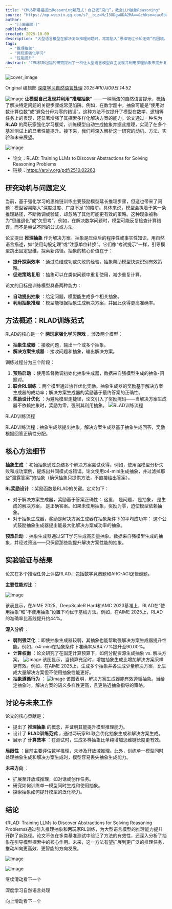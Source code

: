 ```yaml
---
title: "CMU&斯坦福提出Reasoning新范式！自己找“窍门”，教会LLM抽象Reasoning"
source: "https://mp.weixin.qq.com/s?__biz=MzI3ODgwODA2MA==&chksm=eac0badbc30cd4aaa79aca6863650837b97ba6dfd366ea6a38f78e41e6b1a2800c5b8719e12f&idx=1&mid=2247544296&sn=0e82be52695a1a09afc0ba71f651a414#rd"
author:
  - "[[编辑部]]"
published:
created: 2025-10-09
description: "大型语言模型在解决复杂推理问题时，常常陷入“思维链过长却无效”的困境。模型可能会反复验证错误路径，而不是探索新的策略，导致推理效率低下。"
tags:
  - "推理抽象"
  - "两玩家强化学习"
  - "性能提升"
abstract: "CMU和斯坦福的研究提出了一种让大型语言模型自主发现并利用推理抽象来提升复杂问题解决能力的新方法。"
---
```

![cover_image](https://mmbiz.qpic.cn/mmbiz_jpg/gKaxjIx6baiac8RO11osOR3kg75sW5EINf2zfD3ZVCy0MbibBUicqU7pVPofKic4pwhvQD2YqElYn8nwKy75TeGc5A/0?wx_fmt=jpeg)

Original 编辑部 [深度学习自然语言处理](https://mp.weixin.qq.com/) *2025年10月09日 14:52*

![Image](https://mmbiz.qpic.cn/mmbiz_png/gKaxjIx6baiac8RO11osOR3kg75sW5EINiaiaEw2Aed1HZFw5ibHLGhOeOnP0njd5X2uOv4FIicUegSoQQGUY8uB0iaQ/640?wx_fmt=png&from=appmsg&tp=webp&wxfrom=5&wx_lazy=1#imgIndex=0) **让模型自己发现并利用“推理抽象”** ——一种简洁的自然语言提示，概括了解决特定问题的关键步骤或常见陷阱。例如，在数学题中，抽象可能是“使用对数计算位数”或“避免分母为零的错误”。这种方法不仅提升了模型在数学、逻辑等任务上的表现，还显著增强了其探索多样化解决方案的能力。论文通过一种名为 **RLAD** 的两玩家强化学习框架，训练模型自动生成抽象并据此推理，实现了在多个基准测试上的显著性能提升。接下来，我们将深入解析这一研究的动机、方法、实验和未来展望。

![Image](https://mmbiz.qpic.cn/mmbiz_png/gKaxjIx6baiac8RO11osOR3kg75sW5EINXmEVd6g7m7s0C27NFhVlVBwUHCRMv8cU02QOHWNfLqwyTpJ2ef1HEA/640?wx_fmt=png&from=appmsg&tp=webp&wxfrom=5&wx_lazy=1#imgIndex=1)

- 论文：RLAD: Training LLMs to Discover Abstractions for Solving Reasoning Problems
- 链接：https://arxiv.org/pdf/2510.02263

## 研究动机与问题定义

当前，基于强化学习的思维链训练主要鼓励模型延长推理步骤，但这也带来了问题：模型容易陷入“深度过度、广度不足”的陷阱。具体来说，模型会执着于某一条推理路径，不断微调或验证，却忽略了其他可能更有效的策略。这种现象被称为“思维退化”或“欠思考”。例如，在解决数学问题时，模型可能反复检查计算错误，而不是尝试不同的公式或方法。

论文提出 **推理抽象** 作为解决方案。抽象是压缩后的程序性或事实性知识，用自然语言描述，如“使用勾股定理”或“注意单位转换”。它们像“考试提示”一样，引导模型跳出固定思维，探索新路径。抽象的核心价值在于：

- **提升探索效率** ：通过总结成功或失败的经验，抽象帮助模型快速识别有效策略。
- **促进策略复用** ：抽象可以在类似问题中重复使用，减少重复计算。

论文的目标是训练模型具备两种能力：

- **自动提出抽象** ：给定问题，模型能生成多个相关抽象。
- **利用抽象推理** ：模型能根据抽象生成解决方案，并因此获得更高准确率。

## 方法概述：RLAD训练范式

RLAD的核心是一个 **两玩家强化学习游戏** ，涉及两个模型：

- **抽象生成器** ：接收问题，输出一个或多个抽象。
- **解决方案生成器** ：接收问题和抽象，输出解决方案。

训练过程分为三个阶段：

1. **预热启动** ：使用监督微调初始化抽象生成器，数据来自强模型生成的抽象-问题对。
2. **联合RL训练** ：两个模型通过协作优化奖励。抽象生成器的奖励基于解决方案生成器的成功率；解决方案生成器的奖励基于最终答案的正确性。
3. **奖励设计优化** ：为避免模型走捷径，论文引入了奖励掩码——当解决方案生成器不依赖抽象时，奖励为零，强制其利用抽象。
![RLAD训练流程](https://mmbiz.qpic.cn/mmbiz_png/gKaxjIx6baiac8RO11osOR3kg75sW5EINZic4UVusjy92F8Vx1httqtcv02yKEbdWAiaOmIuiaBmDqvJSFPibawYGEA/640?wx_fmt=png&from=appmsg&tp=webp&wxfrom=5&wx_lazy=1#imgIndex=2)

RLAD训练流程

RLAD训练流程：抽象生成器提出抽象，解决方案生成器基于抽象生成回答，奖励根据回答正确性分配。

## 核心方法细节

**抽象生成** ：初始抽象通过总结多个解决方案尝试获得。例如，使用强模型分析失败和成功案例，提炼出共同模式或错误。论文使用o4-mini生成抽象，并过滤掉那些“泄露答案”的抽象（确保抽象只提供方法，不直接给出答案）。

**RL奖励设计** ：奖励函数是RLAD的关键。定义如下：

- 对于解决方案生成器，奖励基于答案正确性： 这里， 是问题， 是抽象， 是生成的解决方案， 是正确答案。如果未使用抽象，奖励为零，迫使模型依赖抽象。
- 对于抽象生成器，奖励是解决方案生成器在抽象条件下的平均成功率： 这个公式鼓励抽象生成器提出能最大化解决方案成功率的抽象。

**预热启动** ：抽象生成器通过SFT学习生成高质量抽象。数据来自强模型生成的抽象，并经过筛选——只保留那些能提升解决方案性能的抽象。

## 实验验证与结果

论文在多个推理任务上评估RLAD，包括数学竞赛题和ARC-AGI逻辑谜题。

**主要性能对比** ：

![Image](https://mmbiz.qpic.cn/mmbiz_png/gKaxjIx6baiac8RO11osOR3kg75sW5EINibxvLQ1k2EGsx1OZXcnQrZaEvjT7EicNpwuSLFj992rniaDIkGd9ubJ5g/640?wx_fmt=png&from=appmsg&tp=webp&wxfrom=5&wx_lazy=1#imgIndex=3)

该表显示，在AIME 2025、DeepScaleR Hard和AMC 2023基准上，RLAD在“使用抽象”和“不使用抽象”设置下均优于基线方法。例如，在AIME 2025上，RLAD的准确率比基线提升约44%。

**深入分析** ：

- **弱到强泛化** ：即使抽象生成器较弱，其抽象也能帮助强解决方案生成器提升性能。例如，o4-mini在抽象条件下准确率从84.77%提升至90.00%。
- **计算权衡** ：论文研究了在固定计算预算下，如何分配资源生成抽象 vs. 解决方案。
	![Image](https://mmbiz.qpic.cn/mmbiz_png/gKaxjIx6baiac8RO11osOR3kg75sW5EIN1Xviac2gZthHpRDxzskL4Zyg9FiaqUkTKiaCyn4oeStj8qlwX6gEAXRYg/640?wx_fmt=png&from=appmsg&tp=webp&wxfrom=5&wx_lazy=1#imgIndex=4)
	该图显示，当预算充足时，增加抽象生成比增加解决方案采样更有效。例如，在AIME 2025上，生成多个抽象并各生成少量解决方案，比生成大量解决方案但不使用抽象性能更好。
- **抽象遵循行为** ：
	![Image](https://mmbiz.qpic.cn/mmbiz_png/gKaxjIx6baiac8RO11osOR3kg75sW5EINIVo41qfH2EEshGhQYWkGIZuwS3JuH21kAAz7V88icAnCp8oZdSejnLA/640?wx_fmt=png&from=appmsg&tp=webp&wxfrom=5&wx_lazy=1#imgIndex=5)
	该图表明，解决方案生成器能有效遵循抽象。当给定抽象时，解决方案的语义多样性更高，且更贴近抽象指导的策略。

## 讨论与未来工作

论文的核心贡献是：

- 提出了 **推理抽象** 的概念，并证明其能提升模型推理能力。
- 设计了 **RLAD训练范式** ，通过两玩家RL联合优化抽象生成和解决方案生成。
- 展示了 **计算效率** ：在测试时，生成多样抽象比单纯增加思维链长度更有效。

**局限性** ：目前主要评估数学推理，未涉及开放域推理。此外，训练单一模型同时处理抽象生成和解决方案生成时，模型容易丢失抽象生成能力。

**未来方向** ：

- 扩展至开放域推理，如对话或创作任务。
- 研究如何训练单一模型同时生成和使用抽象。
- 探索抽象如何提升模型的泛化能力。

## 结论

《RLAD: Training LLMs to Discover Abstractions for Solving Reasoning Problems》通过引入推理抽象和两玩家RL训练，为大型语言模型的推理能力提升开辟了新路径。论文不仅在多类基准测试中验证了方法的有效性，还深入分析了抽象在引导模型探索中的核心作用。未来，这一方法有望扩展到更广泛的推理任务，推动AI向更高效、更智能的方向发展。

![Image](https://mmbiz.qpic.cn/mmbiz_png/gKaxjIx6baiaWmgCyFvlO6o9nbibLsgUz4bSBG2wsKYm0ZBtgib7BFlvgB1UjGl0wLicsmR7giaso7nBibOWDG8FazKA/640?wx_fmt=png&from=appmsg&tp=webp&wxfrom=5&wx_lazy=1#imgIndex=6)

  

![Image](https://mp.weixin.qq.com/www.w3.org/2000/svg'%20xmlns:xlink='http://www.w3.org/1999/xlink'%3E%3Ctitle%3E%3C/title%3E%3Cg%20stroke='none'%20stroke-width='1'%20fill='none'%20fill-rule='evenodd'%20fill-opacity='0'%3E%3Cg%20transform='translate(-249.000000,%20-126.000000)'%20fill='%23FFFFFF'%3E%3Crect%20x='249'%20y='126'%20width='1'%20height='1'%3E%3C/rect%3E%3C/g%3E%3C/g%3E%3C/svg%3E)

继续滑动看下一个

深度学习自然语言处理

向上滑动看下一个